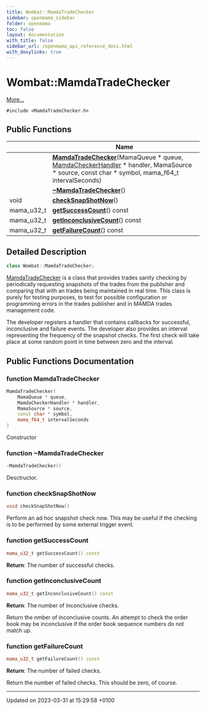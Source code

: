 ```yaml
---
title: Wombat::MamdaTradeChecker
sidebar: openmama_sidebar
folder: openmama
toc: false
layout: documentation
with_title: false
sidebar_url: /openmama_api_reference_docs.html
with_doxylinks: true
---
```


# Wombat::MamdaTradeChecker



 [More...](#detailed-description)


`#include <MamdaTradeChecker.h>`

## Public Functions

|                | Name           |
| -------------- | -------------- |
| | **[MamdaTradeChecker](classWombat_1_1MamdaTradeChecker.html#function-mamdatradechecker)**(MamaQueue * queue, [MamdaCheckerHandler](classWombat_1_1MamdaCheckerHandler.html) * handler, MamaSource * source, const char * symbol, mama_f64_t intervalSeconds) |
| | **[~MamdaTradeChecker](classWombat_1_1MamdaTradeChecker.html#function-~mamdatradechecker)**() |
| void | **[checkSnapShotNow](classWombat_1_1MamdaTradeChecker.html#function-checksnapshotnow)**() |
| mama_u32_t | **[getSuccessCount](classWombat_1_1MamdaTradeChecker.html#function-getsuccesscount)**() const |
| mama_u32_t | **[getInconclusiveCount](classWombat_1_1MamdaTradeChecker.html#function-getinconclusivecount)**() const |
| mama_u32_t | **[getFailureCount](classWombat_1_1MamdaTradeChecker.html#function-getfailurecount)**() const |

## Detailed Description

```cpp
class Wombat::MamdaTradeChecker;
```


[MamdaTradeChecker](classWombat_1_1MamdaTradeChecker.html) is a class that provides trades sanity checking by periodically requesting snapshots of the trades from the publisher and comparing that with an trades being maintained in real time. This class is purely for testing purposes, to test for possible configuration or programming errors in the trades publisher and in MAMDA trades management code.

The developer registers a handler that contains callbacks for successful, inconclusive and failure events. The developer also provides an interval representing the frequency of the snapshot checks. The first check will take place at some random point in time between zero and the interval. 

## Public Functions Documentation

### function MamdaTradeChecker

```cpp
MamdaTradeChecker(
    MamaQueue * queue,
    MamdaCheckerHandler * handler,
    MamaSource * source,
    const char * symbol,
    mama_f64_t intervalSeconds
)
```


Constructor 


### function ~MamdaTradeChecker

```cpp
~MamdaTradeChecker()
```


Desctructor. 


### function checkSnapShotNow

```cpp
void checkSnapShotNow()
```


Perform an ad hoc snapshot check now. This may be useful if the checking is to be performed by some external trigger event. 


### function getSuccessCount

```cpp
mama_u32_t getSuccessCount() const
```


**Return**: The number of successful checks. 

### function getInconclusiveCount

```cpp
mama_u32_t getInconclusiveCount() const
```


**Return**: The number of inconclusive checks. 

Return the nmber of inconclusive counts. An attempt to check the order book may be inconclusive if the order book sequence numbers do not match up.


### function getFailureCount

```cpp
mama_u32_t getFailureCount() const
```


**Return**: The number of failed checks. 

Return the number of failed checks. This should be zero, of course.


-------------------------------

Updated on 2023-03-31 at 15:29:58 +0100